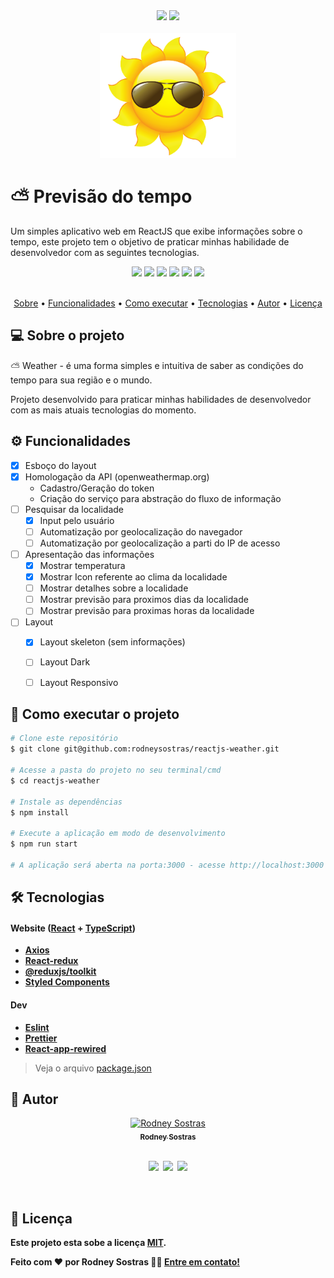 <div align="center">
    <img src="https://img.shields.io/badge/%F0%9F%9A%A7%20EM%20CONTRU%C3%87%C3%83O%20-10%25-brightgreen?style=for-the-badge" />
    <img src="https://shields.io/github/deployments/rodneysostras/reactjs-weather/production?style=for-the-badge&logo=appveyor" />
</div>

<br />

<div align="center">
    <img src="weather.png" alt="" height="200em"/>
</div>

# ⛅ Previsão do tempo

Um simples aplicativo web em ReactJS que exibe informações sobre o tempo, este projeto tem o objetivo de praticar minhas habilidade de desenvolvedor com as seguintes tecnologias.
<br />

<div align="center">
  <img src="https://img.shields.io/badge/typescript-%23007ACC.svg?style=for-the-badge&logo=typescript&logoColor=white" />
  <img src="https://img.shields.io/badge/react-%2320232a.svg?style=for-the-badge&logo=react&logoColor=%2361DAFB"/>
  <img src="https://img.shields.io/badge/redux-%23593d88.svg?style=for-the-badge&logo=redux&logoColor=white" />
  <img src="https://img.shields.io/badge/styled--components-DB7093?style=for-the-badge&logo=styled-components&logoColor=white" />
  <img src="https://img.shields.io/badge/ESLint-4B3263?style=for-the-badge&logo=eslint&logoColor=white" />
  <img src="https://img.shields.io/badge/Prettier-ff69b4?style=for-the-badge&logo=Prettier&logoColor=white" />
</div>

<br />

<p align="center">
    <a href="#-sobre-o-projeto">Sobre</a> •
    <a href="#-funcionalidades">Funcionalidades</a> •
    <a href="#-como-executar-o-projeto">Como executar</a> •
    <a href="#-tecnologias">Tecnologias</a> •
    <a href="#-autor">Autor</a> • 
    <a href="#user-content--licença">Licença</a>
</p>

## 💻 Sobre o projeto

⛅ Weather - é uma forma simples e intuitiva de saber as condições do tempo para sua região e o mundo.

Projeto desenvolvido para praticar minhas habilidades de desenvolvedor com as mais atuais tecnologias do momento.

## ⚙️ Funcionalidades

- [x] Esboço do layout
- [x] Homologação da API (openweathermap.org)
    - Cadastro/Geração do token
    - Criação do serviço para abstração do fluxo de informação
- [ ] Pesquisar da localidade
    - [x] Input pelo usuário
    - [ ] Automatização por geolocalização do navegador
    - [ ] Automatização por geolocalização a parti do IP de acesso
- [ ] Apresentação das informações
    - [x] Mostrar temperatura
    - [x] Mostrar Icon referente ao clima da localidade
    - [ ] Mostrar detalhes sobre a localidade
    - [ ] Mostrar previsão para proximos dias da localidade
    - [ ] Mostrar previsão para proximas horas da localidade
- [ ] Layout
    - [x] Layout skeleton (sem informações)
    - [ ] Layout Dark
    - [ ] Layout Responsivo
        

## 🚀 Como executar o projeto

```bash
# Clone este repositório
$ git clone git@github.com:rodneysostras/reactjs-weather.git

# Acesse a pasta do projeto no seu terminal/cmd
$ cd reactjs-weather

# Instale as dependências
$ npm install

# Execute a aplicação em modo de desenvolvimento
$ npm run start

# A aplicação será aberta na porta:3000 - acesse http://localhost:3000
```

## 🛠 Tecnologias

#### **Website** ([React](https://reactjs.org/)  +  [TypeScript](https://www.typescriptlang.org/))
-   **[Axios](https://github.com/axios/axios)**
-   **[React-redux](https://github.com/reduxjs/react-redux)**
-   **[@reduxjs/toolkit](https://github.com/reduxjs/redux-toolkit)**
-   **[Styled Components](https://github.com/styled-components/styled-components)**

#### **Dev**
-   **[Eslint](https://github.com/eslint/eslint)**
-   **[Prettier](https://github.com/prettier/prettier)**
-   **[React-app-rewired](https://github.com/timarney/react-app-rewired)**

> Veja o arquivo  [package.json](https://github.com/rodneysostras/reactjs-weather/blob/main/package.json)

## 🦸 Autor
<div align="center">
    <a href="rodneysostras.me" >
        <img src="https://github.com/rodneysostras.png" alt="Rodney Sostras" width="100px"/>
        <br />
        <sub><b>Rodney Sostras<b></sub>
    </a>
    <br/>
    <br/>
    <p>
        <a href="https://github.com/rodneysostras"> <img src="https://img.shields.io/badge/rodneysostras-000000?style=flat&logo=GitHub&logoColor=white" /></a>&nbsp;
        <a href="https://linkedin.com/in/rodney-sostras"> <img src="https://img.shields.io/badge/-rodney--sostras-0077B5?style=flat&logo=Linkedin&logoColor= branco "/></a>&nbsp;
        <a href="mailto:rodney.sostras@gmail.com"> <img src="https://img.shields.io/badge/-rodney.sostras@gmail.com-D14836?style=flat&logo=Gmail&logoColor=white" /></a>
    </p>
</div>
<br/>

## 📝 Licença

Este projeto esta sobe a licença [MIT](./LICENSE).

Feito com ❤️ por Rodney Sostras 👋🏽 [Entre em contato!](https://www.linkedin.com/in/rodney-sostras/)
